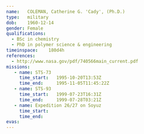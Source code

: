 ```yaml
---
name:	COLEMAN, Catherine G. 'Cady', (Ph.D.)
type:	military
dob:	1960-12-14
gender:	Female
qualifications:
  - BSc in chemistry
  - PhD in polymer science & engineering
timeinspace:	180d4h
references:
  - http://www.nasa.gov/pdf/740566main_current.pdf
missions:
   - name: STS-73
     time_start:   1995-10-20T13:53Z
     time_end:     1995-11-05T11:45:22Z
   - name: STS-93
     time_start:   1999-07-23T16:31Z
     time_end:     1999-07-28T03:21Z
   - name: Expedition 26/27 on Soyuz
     time_start:   
     time_end:     
evas:
---
```


